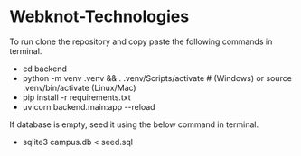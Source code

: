 # Webknot-Technologies
To run clone the repository and copy paste the following commands in terminal.
- cd backend
- python -m venv .venv && . .venv/Scripts/activate  # (Windows) or source .venv/bin/activate (Linux/Mac)
- pip install -r requirements.txt
- uvicorn backend.main:app --reload

If database is empty, seed it using the below command in terminal.
- sqlite3 campus.db < seed.sql

